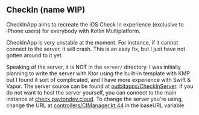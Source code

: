 ## CheckIn (name WIP)
CheckInApp aims to recreate the iOS Check In experience (exclusive to iPhone users) for everybody with Kotlin Multiplatform.

CheckInApp is very unstable at the moment. For instance, if it cannot connect to the server, it will crash. This is an easy fix, but I just have not gotten around to it yet.

Speaking of the server, it is NOT in the `server/` directory. I was initially planning to write the server with Ktor using the built-in template with KMP but I found it sort of complicated, and I have more experience with Swift & Vapor. The server source can be found at [outbitapps/CheckInServer](https://github.com/outbitapps/CheckInServer/). If you do not want to host the server yourself, you can connect to the main instance at [check.paytondev.cloud](). To change the server you're using, change the URL at [controllers/CIManager.kt:44](https://github.com/outbitapps/CheckInApp/blob/main/composeApp/src/commonMain/kotlin/com/paytondeveloper/checkintest/controllers/CIManager.kt#L443) in the baseURL variable
